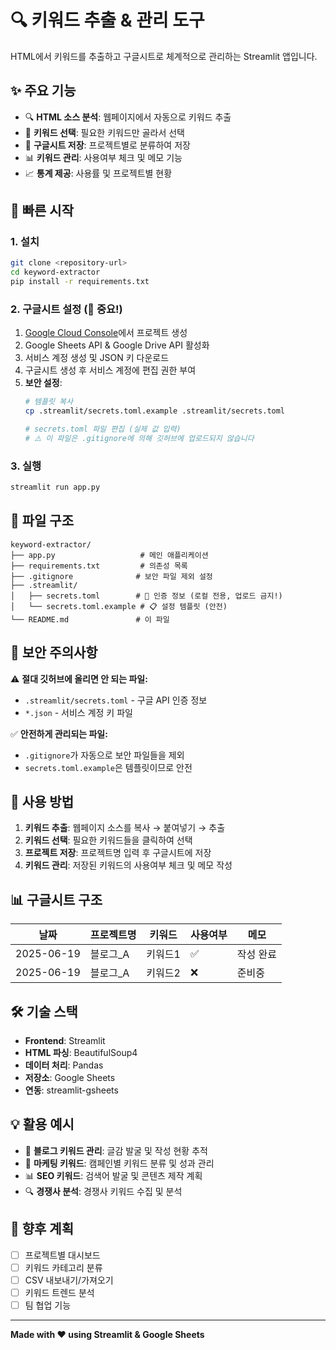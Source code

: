 # 🔍 키워드 추출 & 관리 도구

HTML에서 키워드를 추출하고 구글시트로 체계적으로 관리하는 Streamlit 앱입니다.

## ✨ 주요 기능

- 🔍 **HTML 소스 분석**: 웹페이지에서 자동으로 키워드 추출
- 🎯 **키워드 선택**: 필요한 키워드만 골라서 선택
- 💾 **구글시트 저장**: 프로젝트별로 분류하여 저장  
- 📊 **키워드 관리**: 사용여부 체크 및 메모 기능
- 📈 **통계 제공**: 사용률 및 프로젝트별 현황

## 🚀 빠른 시작

### 1. 설치
```bash
git clone <repository-url>
cd keyword-extractor
pip install -r requirements.txt
```

### 2. 구글시트 설정 (🔐 중요!)
1. [Google Cloud Console](https://console.cloud.google.com/)에서 프로젝트 생성
2. Google Sheets API & Google Drive API 활성화
3. 서비스 계정 생성 및 JSON 키 다운로드
4. 구글시트 생성 후 서비스 계정에 편집 권한 부여
5. **보안 설정**:
   ```bash
   # 템플릿 복사
   cp .streamlit/secrets.toml.example .streamlit/secrets.toml
   
   # secrets.toml 파일 편집 (실제 값 입력)
   # ⚠️ 이 파일은 .gitignore에 의해 깃허브에 업로드되지 않습니다
   ```

### 3. 실행
```bash
streamlit run app.py
```

## 📁 파일 구조

```
keyword-extractor/
├── app.py                   # 메인 애플리케이션
├── requirements.txt         # 의존성 목록
├── .gitignore              # 보안 파일 제외 설정
├── .streamlit/
│   ├── secrets.toml        # 🔐 인증 정보 (로컬 전용, 업로드 금지!)
│   └── secrets.toml.example # 📋 설정 템플릿 (안전)
└── README.md               # 이 파일
```

## 🔐 보안 주의사항

⚠️ **절대 깃허브에 올리면 안 되는 파일:**
- `.streamlit/secrets.toml` - 구글 API 인증 정보
- `*.json` - 서비스 계정 키 파일

✅ **안전하게 관리되는 파일:**
- `.gitignore`가 자동으로 보안 파일들을 제외
- `secrets.toml.example`은 템플릿이므로 안전

## 🎯 사용 방법

1. **키워드 추출**: 웹페이지 소스를 복사 → 붙여넣기 → 추출
2. **키워드 선택**: 필요한 키워드들을 클릭하여 선택
3. **프로젝트 저장**: 프로젝트명 입력 후 구글시트에 저장
4. **키워드 관리**: 저장된 키워드의 사용여부 체크 및 메모 작성

## 📊 구글시트 구조

| 날짜 | 프로젝트명 | 키워드 | 사용여부 | 메모 |
|------|------------|--------|----------|------|
| 2025-06-19 | 블로그_A | 키워드1 | ✅ | 작성 완료 |
| 2025-06-19 | 블로그_A | 키워드2 | ❌ | 준비중 |

## 🛠️ 기술 스택

- **Frontend**: Streamlit
- **HTML 파싱**: BeautifulSoup4  
- **데이터 처리**: Pandas
- **저장소**: Google Sheets
- **연동**: streamlit-gsheets

## 💡 활용 예시

- 📝 **블로그 키워드 관리**: 글감 발굴 및 작성 현황 추적
- 🎯 **마케팅 키워드**: 캠페인별 키워드 분류 및 성과 관리
- 📊 **SEO 키워드**: 검색어 발굴 및 콘텐츠 제작 계획
- 🔍 **경쟁사 분석**: 경쟁사 키워드 수집 및 분석

## 🔄 향후 계획

- [ ] 프로젝트별 대시보드
- [ ] 키워드 카테고리 분류
- [ ] CSV 내보내기/가져오기  
- [ ] 키워드 트렌드 분석
- [ ] 팀 협업 기능

---

**Made with ❤️ using Streamlit & Google Sheets**